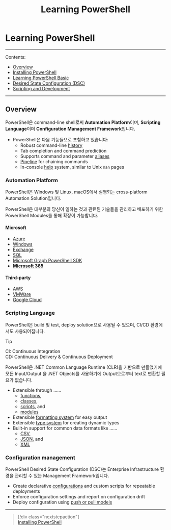 ﻿---
title: Learning PowerShell
filename: PowerShell\Learning-PowerShell.md
ms.date: 2022.03.21
keywords:
    - PowerShell
    - PowerShell Script
    - PowerShell Module
---

# Learning PowerShell

---

Contents:

- [Overview](#overview)
- [Installing PowerShell](Learning/Installing-PowerShell)
- [Learning PowerShell Basic](Learning/Learning-PowerShell-Basic)
- [Desired State Configuration (DSC)](Learning/Desired-State-Configuration)
- [Scripting and Development](Learning/Scripting-and-Development)

---

## Overview

PowerShell은 command-line shell로써 **Automation Platform**이며, **Scripting Language**이며 **Configuration Management Framework**입니다.

- PowerShell은 다음 기능들으로 포함하고 있습니다:
    - Robust command-line [history](https://learn.microsoft.com/en-us/powershell/module/microsoft.powershell.core/about/about_history)
    - Tab completion and command prediction
    - Supports command and parameter [aliases](https://learn.microsoft.com/en-us/powershell/module/microsoft.powershell.core/about/about_aliases)
    - [Pipeline](https://learn.microsoft.com/en-us/powershell/module/microsoft.powershell.core/about/about_pipelines) for chaining commands
    - In-console [help](https://learn.microsoft.com/en-us/powershell/module/microsoft.powershell.core/get-help) system, similar to Unix `man` pages

### Automation Platform

PowerShell은 Windows 및 Linux, macOS에서 실행되는 cross-platform Automation Solution입니다.

PowerShell은 대부분의 당신이 일하는 것과 관련된 기술들을 관리하고 배포하기 위한 PowerShell Modules를 통해 확장이 가능합니다.

#### Microsoft

- [Azure](https://learn.microsoft.com/en-us/powershell/azure)
- [Windows](https://learn.microsoft.com/en-us/powershell/windows/get-started)
- [Exchange](https://learn.microsoft.com/en-us/powershell/exchange/exchange-management-shell)
- [SQL](https://learn.microsoft.com/en-us/sql/powershell/sql-server-powershell)
- [Microsoft Graph PowerShell SDK](https://learn.microsoft.com/en-us/powershell/microsoftgraph/get-started?view=graph-powershell-1.0)
- [**Microsoft 365**](https://learn.microsoft.com/en-us/microsoft-365/enterprise/manage-microsoft-365-with-microsoft-365-powershell)

#### Third-party

- [AWS]()
- [VMWare]()
- [Google Cloud]()

### Scripting Language

PowerShell은 build 및 test, deploy solution으로 사용될 수 있으며, CI/CD 환경에서도 사용되어집니다.

> [!TIP]  
> CI: Continuous Integration  
> CD: Continuous Delivery & Continuous Deployment

PowerShell은 .NET Common Language Runtime (CLR)을 기반으로 만들었기에 모든 Input/Output 을 .NET Objects를 사용하기에 Output으로부터 text로 변환할 필요가 없습니다.

- Extensible through ......
    - [functions](https://learn.microsoft.com/en-us/powershell/module/microsoft.powershell.core/about/about_functions_advanced),
    - [classes](https://learn.microsoft.com/en-us/powershell/module/microsoft.powershell.core/about/about_classes),
    - [scripts](https://learn.microsoft.com/en-us/powershell/module/microsoft.powershell.core/about/about_scripts), and
    - [modules](https://learn.microsoft.com/en-us/powershell/module/microsoft.powershell.core/about/about_modules)
- Extensible [formatting system](https://learn.microsoft.com/en-us/powershell/module/microsoft.powershell.core/about/about_format.ps1xml) for easy output
- Extensible [type system](https://learn.microsoft.com/en-us/powershell/module/microsoft.powershell.core/about/about_types.ps1xml) for creating dynamic types
- Built-in support for common data formats like ......
    - [CSV](https://learn.microsoft.com/en-us/powershell/module/microsoft.powershell.utility/convertfrom-csv), 
    - [JSON](https://learn.microsoft.com/en-us/powershell/module/microsoft.powershell.utility/convertfrom-json), and 
    - [XML](https://learn.microsoft.com/en-us/powershell/module/microsoft.powershell.utility/convertto-xml)

### Configuration management

PowerShell Desired State Configuration (DSC)는 Enterprise Infrastructure 환경을 관리할 수 있는 Management Framework입니다.

- Create declarative [configurations](https://learn.microsoft.com/en-us/powershell/scripting/dsc/configurations/configurations) and custom scripts for repeatable deployments
- Enforce configuration settings and report on configuration drift
- Deploy configuration using [push or pull models](https://learn.microsoft.com/en-us/powershell/scripting/dsc/pull-server/enactingconfigurations)

---

> [!div class="nextstepaction"]  
> [Installing PowerShell](Learning/Installing-PowerShell)
